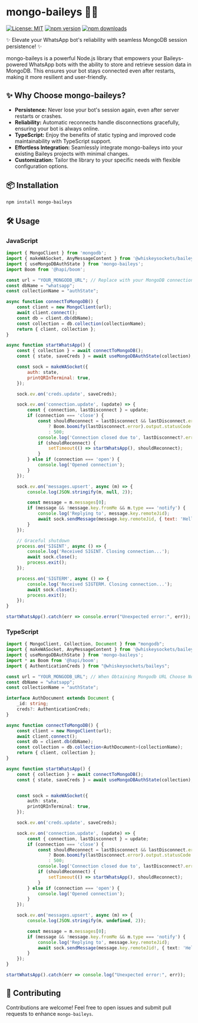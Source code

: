 # mongo-baileys 🚀💾

[![License: MIT](https://img.shields.io/badge/License-MIT-yellow.svg)](https://opensource.org/licenses/MIT)
[![npm version](https://img.shields.io/npm/v/mongo-baileys)](https://www.npmjs.com/package/mongo-baileys)
[![npm downloads](https://img.shields.io/npm/dm/mongo-baileys)](https://www.npmjs.com/package/mongo-baileys)

✨ Elevate your WhatsApp bot's reliability with seamless MongoDB session persistence! ✨

mongo-baileys is a powerful Node.js library that empowers your Baileys-powered WhatsApp bots with the ability to store and retrieve session data in MongoDB.  This ensures your bot stays connected even after restarts, making it more resilient and user-friendly.

## ✨ Why Choose mongo-baileys?

- **Persistence:** Never lose your bot's session again, even after server restarts or crashes.
- **Reliability:** Automatic reconnects handle disconnections gracefully, ensuring your bot is always online.
- **TypeScript:** Enjoy the benefits of static typing and improved code maintainability with TypeScript support.
- **Effortless Integration:**  Seamlessly integrate mongo-baileys into your existing Baileys projects with minimal changes.
- **Customization:**  Tailor the library to your specific needs with flexible configuration options.

## 📦 Installation

```bash
npm install mongo-baileys
```

## 🛠️ Usage

### JavaScript

```javascript
import { MongoClient } from 'mongodb';
import { makeWASocket, AnyMessageContent } from '@whiskeysockets/baileys';
import { useMongoDBAuthState } from 'mongo-baileys';
import Boom from '@hapi/boom';

const url = "YOUR_MONGODB_URL"; // Replace with your MongoDB connection string // When Obtaining Mongodb URL Choose NodeJS Driver Version 2 or Later but don't 3 or it higher
const dbName = "whatsapp";
const collectionName = "authState";

async function connectToMongoDB() {
    const client = new MongoClient(url);
    await client.connect();
    const db = client.db(dbName);
    const collection = db.collection(collectionName);
    return { client, collection };
}

async function startWhatsApp() {
    const { collection } = await connectToMongoDB();
    const { state, saveCreds } = await useMongoDBAuthState(collection);

    const sock = makeWASocket({
        auth: state,
        printQRInTerminal: true,
    });

    sock.ev.on('creds.update', saveCreds);

    sock.ev.on('connection.update', (update) => {
        const { connection, lastDisconnect } = update;
        if (connection === 'close') {
            const shouldReconnect = lastDisconnect && lastDisconnect.error
                ? Boom.boomify(lastDisconnect.error).output.statusCode
                : 500;
            console.log('Connection closed due to', lastDisconnect?.error, ', reconnecting in', shouldReconnect, 'ms');
            if (shouldReconnect) {
                setTimeout(() => startWhatsApp(), shouldReconnect);
            }
        } else if (connection === 'open') {
            console.log('Opened connection');
        }
    });

    sock.ev.on('messages.upsert', async (m) => {
        console.log(JSON.stringify(m, null, 2));

        const message = m.messages[0];
        if (message && !message.key.fromMe && m.type === 'notify') {
            console.log('Replying to', message.key.remoteJid);
            await sock.sendMessage(message.key.remoteJid, { text: 'Hello there!' });
        }
    });

    // Graceful shutdown
    process.on('SIGINT', async () => {
        console.log('Received SIGINT. Closing connection...');
        await sock.close();
        process.exit();
    });

    process.on('SIGTERM', async () => {
        console.log('Received SIGTERM. Closing connection...');
        await sock.close();
        process.exit();
    });
}

startWhatsApp().catch(err => console.error("Unexpected error:", err));
```

### TypeScript

```typescript
import { MongoClient, Collection, Document } from "mongodb";
import { makeWASocket, AnyMessageContent } from '@whiskeysockets/baileys';
import { useMongoDBAuthState } from 'mongo-baileys';
import * as Boom from '@hapi/boom';
import { AuthenticationCreds } from "@whiskeysockets/baileys";

const url = "YOUR_MONGODB_URL"; // When Obtaining Mongodb URL Choose NodeJS Driver Version 2 or Later but don't 3 or it higher
const dbName = "whatsapp";
const collectionName = "authState";

interface AuthDocument extends Document {
    _id: string;
    creds?: AuthenticationCreds;
}

async function connectToMongoDB() {
    const client = new MongoClient(url);
    await client.connect();
    const db = client.db(dbName);
    const collection = db.collection<AuthDocument>(collectionName);
    return { client, collection };
}

async function startWhatsApp() {
    const { collection } = await connectToMongoDB();
    const { state, saveCreds } = await useMongoDBAuthState(collection);


    const sock = makeWASocket({
        auth: state,
        printQRInTerminal: true,
    });

    sock.ev.on('creds.update', saveCreds);

    sock.ev.on('connection.update', (update) => {
        const { connection, lastDisconnect } = update;
        if (connection === 'close') {
            const shouldReconnect = lastDisconnect && lastDisconnect.error
                ? Boom.boomify(lastDisconnect.error).output.statusCode
                : 500;
            console.log('Connection closed due to', lastDisconnect?.error, ', reconnecting in', shouldReconnect, 'ms');
            if (shouldReconnect) {
                setTimeout(() => startWhatsApp(), shouldReconnect);
            }
        } else if (connection === 'open') {
            console.log('Opened connection');
        }
    });

    sock.ev.on('messages.upsert', async (m) => {
        console.log(JSON.stringify(m, undefined, 2));

        const message = m.messages[0];
        if (message && !message.key.fromMe && m.type === 'notify') {
            console.log('Replying to', message.key.remoteJid);
            await sock.sendMessage(message.key.remoteJid!, { text: 'Hello there!' } as AnyMessageContent);
        }
    });
}

startWhatsApp().catch(err => console.log("Unexpected error:", err));

```

## 🤝 Contributing

Contributions are welcome! Feel free to open issues and submit pull requests to enhance `mongo-baileys`.

